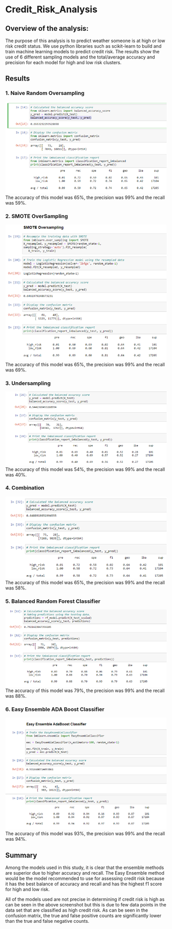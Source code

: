 # Credit_Risk_Analysis

## Overview of the analysis:
The purpose of this analysis is to predict weather someone is at high or low risk credit status. We use python libraries such as scikit-learn to build and train machine learning models to predict credit risk. The results show the use of 6 different sampling models and the total/average accuracy and precision for each model for high and low risk clusters.

## Results

### 1. Naive Random Oversampling
<img src = "screenshots/Naive_Random_Oversampling.PNG">
The accuracy of this model was 65%, the precision was 99% and the recall was 59%.

### 2. SMOTE OverSampling
<img src = "screenshots/SMOTE_Oversampling.PNG">
The accuracy of this model was 65%, the precision was 99% and the recall was 69%.

### 3. Undersampling
<img src = "screenshots/Undersampling.PNG">
The accuracy of this model was 54%, the precision was 99% and the recall was 40%.

### 4. Combination
<img src = "screenshots/Combination_Sampling.PNG">
The accuracy of this model was 65%, the precision was 99% and the recall was 58%.

### 5. Balanced Random Forest Classifier
<img src = "screenshots/Ensemble_Forest.PNG">
The accuracy of this model was 79%, the precision was 99% and the recall was 88%.

### 6. Easy Ensemble ADA Boost Classifier
<img src = "screenshots/Easy_Ensemble.PNG">
The accuracy of this model was 93%, the precision was 99% and the recall was 94%.

## Summary
Among the models used in this study, it is clear that the ensemble methods are superior due to higher accuracy and recall. The Easy Ensemble method would be the model recommended to use for assessing credit risk because it has the best balance of accuracy and recall and has the highest f1 score for high and low risk. 

All of the models used are not precise in determining if credit risk is high as can be seen in the above screenshot but this is due to few data points in the data set that are classified as high credit risk. As can be seen in the confusion matrix, the true and false positive counts are significantly lower than the true and false negative counts.

